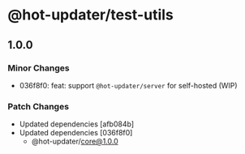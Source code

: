 # @hot-updater/test-utils

## 1.0.0

### Minor Changes

- 036f8f0: feat: support `@hot-updater/server` for self-hosted (WIP)

### Patch Changes

- Updated dependencies [afb084b]
- Updated dependencies [036f8f0]
  - @hot-updater/core@1.0.0
